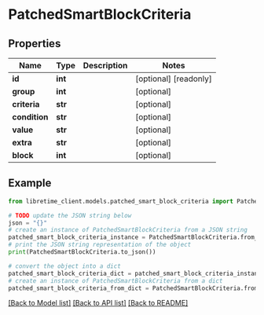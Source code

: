 # PatchedSmartBlockCriteria


## Properties

Name | Type | Description | Notes
------------ | ------------- | ------------- | -------------
**id** | **int** |  | [optional] [readonly] 
**group** | **int** |  | [optional] 
**criteria** | **str** |  | [optional] 
**condition** | **str** |  | [optional] 
**value** | **str** |  | [optional] 
**extra** | **str** |  | [optional] 
**block** | **int** |  | [optional] 

## Example

```python
from libretime_client.models.patched_smart_block_criteria import PatchedSmartBlockCriteria

# TODO update the JSON string below
json = "{}"
# create an instance of PatchedSmartBlockCriteria from a JSON string
patched_smart_block_criteria_instance = PatchedSmartBlockCriteria.from_json(json)
# print the JSON string representation of the object
print(PatchedSmartBlockCriteria.to_json())

# convert the object into a dict
patched_smart_block_criteria_dict = patched_smart_block_criteria_instance.to_dict()
# create an instance of PatchedSmartBlockCriteria from a dict
patched_smart_block_criteria_from_dict = PatchedSmartBlockCriteria.from_dict(patched_smart_block_criteria_dict)
```
[[Back to Model list]](../README.md#documentation-for-models) [[Back to API list]](../README.md#documentation-for-api-endpoints) [[Back to README]](../README.md)


